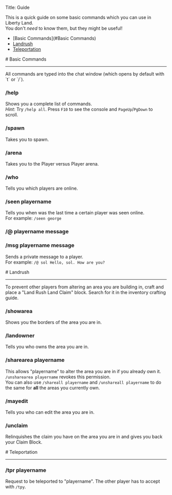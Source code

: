 Title: Guide

This is a quick guide on some basic commands which you can use in Liberty Land.  
You don't *need* to know them, but they might be useful!

* [Basic Commands](#Basic Commands)
* [Landrush](#Landrush)
* [Teleportation](#Teleportation)

<span id="Basic Commands">
# Basic Commands
<hr>
</span>
All commands are typed into the chat window (which opens by default with `t` or `/`).

### /help
Shows you a complete list of commands.  
*Hint*: Try `/help all`. Press `F10` to see the console and `PageUp`/`PgDown` to scroll.

### /spawn
Takes you to spawn.

### /arena
Takes you to the Player versus Player arena.

### /who
Tells you which players are online.

### /seen playername
Tells you when was the last time a certain player was seen online.  
For example: `/seen george`

### /@ playername message
### /msg playername message
Sends a private message to a player.  
For example: `/@ sol Hello, sol. How are you?`



<span id="Landrush">
# Landrush
<hr>
</span>
To prevent other players from altering an area you are building in, craft and place a "Land Rush Land Claim" block. Search for it in the inventory crafting guide.


### /showarea
Shows you the borders of the area you are in.

### /landowner
Tells you who owns the area you are in.

### /sharearea playername
This allows "playername" to alter the area you are in if you already own it.  
`/unsharearea playername` revokes this permission.  
You can also use `/shareall playername` and `/unshareall playername` to do the same for **all** the areas you currently own.

### /mayedit
Tells you who can edit the area you are in.

### /unclaim
Relinquishes the claim you have on the area you are in and gives you back your Claim Block.



<span id="Teleportation">
# Teleportation
<hr>
</span>

### /tpr playername
Request to be teleported to "playername". The other player has to accept with `/tpy`.
